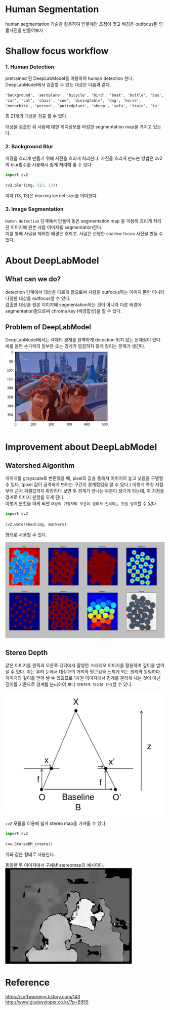 # Human Segmentation  
human segmentation 기술을 활용하여 인물에만 초점이 맞고 배경은 outfocus된 인물사진을 만들어보자

# Shallow focus workflow  
### 1. Human Detection  
pretrained 된 DeepLabModel을 이용하여 human detection 한다.  
DeepLabModel에서 검출할 수 있는 대상은 다음과 같다.  
  
`'background', 'aeroplane', 'bicycle', 'bird', 'boat', 'bottle', 'bus', 'car', 'cat', 'chair', 'cow', 'diningtable', 'dog', 'horse', 'motorbike', 'person', 'pottedplant', 'sheep', 'sofa', 'train', 'tv'`  
  
  총 21개의 대상을 검출 할 수 있다.  
    
대상을 검출한 뒤 사람에 대한 위치정보를 마킹한 segmentation map을 가지고 있는다.  

### 2. Background Blur  
배경을 흐리게 만들기 위해 사진을 흐리게 처리한다. 
사진을 흐리게 만드는 방법은 cv2의 blur함수를 사용해서 쉽게 처리해 줄 수 있다.  
```python
import cv2 

cv2.blur(img, (13, 13))
```
이때 (13, 13)은 blurring kernel size를 의미한다.  
  
### 3. Image Segmentation  
`Human detection` 단계에서 만들어 놓은 segmentation map 을 이용해 흐리게 처리한 이미지에 원본 사람 이미지를 segmentation한다.  
이를 통해 사람을 제외한 배경은 흐리고, 사람은 선명한 shallow focus 사진을 만들 수 있다.  

# About DeepLabModel  
## What can we do?
detection 단계에서 대상을 다르게 함으로써 사람을 outfocus하는 이미지 뿐만 아니라 다양한 대상을 outfocus할 수 있다.  
검출한 대상을 원본 이미지에 segmentation하는 것이 아니라 다른 배경에 segmentation함으로써 chroma key (배경합성)을 할 수 있다.  

## Problem of DeepLabModel  
DeepLabModel에서는 객체의 경계를 완벽하게 detection 되지 않는 문제점이 있다. 예를 들면 손가락의 일부분 또는 경계가 깔끔하지 않게 잘리는 문제가 생긴다.  
![problem](https://github.com/estela19/AIFFEL/blob/master/exp08/utils/problem.JPG)
  
# Improvement about DeepLabModel  
## Watershed Algorithm  
이미지를 grayscale로 변환했을 때, pixel의 값을 통해서 이미지의 높고 낮음을 구별할 수 있다. (pixel 값이 급격하게 변하는 구간이 경계점임을 알 수 있다.)  이렇게 특정 지점부터 근처 픽셀값까지 확장하다 보면 두 경계가 만나는 부분이 생기게 되는데, 이 지점을 경계로 이미지 분할을 하게 된다.  
이렇게 분할을 하게 되면 `대상의 가장자리 부분이 잘려서 인식되는 것을 방지`할 수 있다.  

```python
import cv2

cv2.watershed(img, markers)
```
형태로 사용할 수 있다.  

![watershed](https://github.com/estela19/AIFFEL/blob/master/exp08/utils/watershed.JPG)

## Stereo Depth
같은 이미지를 왼쪽과 오른쪽 각각에서 촬영한 스테레오 이미지를 활용하여 깊이를 얻어 낼 수 있다. 이는 우리 눈에서 대상과의 거리와 원근감을 느끼게 되는 원리와 동일하다. 이미지의 깊이를 얻어 낼 수 있으므로 1차원 이미지에서 경계를 분리해 내는 것이 아닌 깊이를 기준으로 경계를 분리하여 보다 `정확하게 대상을 인식`할 수 있다.  
  
![streo](https://github.com/estela19/AIFFEL/blob/master/exp08/utils/stereo.JPG)

 `cv2` 모듈을 이용해 쉽게 stereo map을 가져올 수 있다.
```python
import cv2  

cvw.StereoBM_create()
```
위와 같은 형태로 사용한다.  

동일한 두 이미지에서 구해낸 stereomap의 예시이다.    
![stereomap](https://github.com/estela19/AIFFEL/blob/master/exp08/utils/stereomap.JPG)  

# Reference  
https://softwareeng.tistory.com/143  
http://www.gisdeveloper.co.kr/?p=6955
